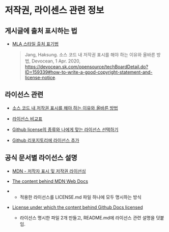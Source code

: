 # 저작권, 라이센스 관련 정보

## 게시글에 출처 표시하는 법
- [MLA 스타일 출처 표기법](https://velog.io/@rudwnd33/TIL-11%EC%9B%94-1%EC%9D%BC)

    > Jang, Haksung. 소스 코드 내 저작권 표시를 해야 하는 이유와 올바른 방법, Devocean, 1 Apr. 2020, https://devocean.sk.com/opensource/techBoardDetail.do?ID=159339#how-to-write-a-good-copyright-statement-and-license-notice. 

## 라이선스 관련 
- [소스 코드 내 저작권 표시를 해야 하는 이유와 올바른 방법](https://devocean.sk.com/opensource/techBoardDetail.do?ID=159339#how-to-write-a-good-copyright-statement-and-license-notice)

- [라이선스 비교표](https://olis.or.kr/license/compareGuide.do)

- [Github license의 종류와 나에게 맞는 라이선스 선택하기](https://flyingsquirrel.medium.com/github-license%EC%9D%98-%EC%A2%85%EB%A5%98%EC%99%80-%EB%82%98%EC%97%90%EA%B2%8C-%EB%A7%9E%EB%8A%94-%EB%9D%BC%EC%9D%B4%EC%84%A0%EC%8A%A4-%EC%84%A0%ED%83%9D%ED%95%98%EA%B8%B0-ae29925e8ff4)

- [Github 리포지토리에 라이선스 추가](https://docs.github.com/ko/communities/setting-up-your-project-for-healthy-contributions/adding-a-license-to-a-repository)

## 공식 문서별 라이선스 설명
- [MDN - 저작자 표시 및 저작권 라이선싱](https://developer.mozilla.org/en-US/docs/MDN/Writing_guidelines/Attrib_copyright_license#using_mdn_web_docs_content)
- [The content behind MDN Web Docs](https://github.com/mdn/content/blob/main/LICENSE.md#licenses-for-mdn-content)
- 
    - 적용한 라이선스를 LICENSE.md 파일 하나에 모두 명시하는 방식

- [License under which the content behind Github Docs licensed](https://github.com/github/docs/blob/main/README.md#license)
    - 라이선스 명시한 파일 2개 만들고, README.md에 라이선스 관련 설명을 덧붙임.
